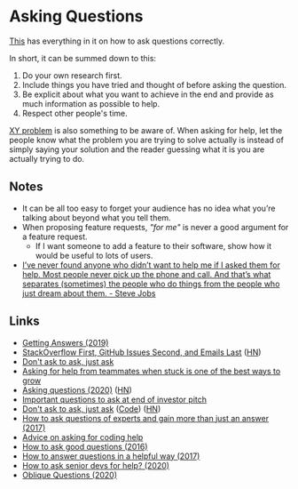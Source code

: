 # Asking Questions

[This](http://www.catb.org/esr/faqs/smart-questions.html) has everything in it on how to ask questions correctly.

In short, it can be summed down to this:

1. Do your own research first.
2. Include things you have tried and thought of before asking the question.
3. Be explicit about what you want to achieve in the end and provide as much information as possible to help.
4. Respect other people's time.

[XY problem](http://xyproblem.info) is also something to be aware of. When asking for help, let the people know what the problem you are trying to solve actually is instead of simply saying your solution and the reader guessing what it is you are actually trying to do.

## Notes

- It can be all too easy to forget your audience has no idea what you’re talking about beyond what you tell them.
- When proposing feature requests, _"for me"_ is never a good argument for a feature request.
  - If I want someone to add a feature to their software, show how it would be useful to lots of users.
- [I’ve never found anyone who didn’t want to help me if I asked them for help. Most people never pick up the phone and call. And that’s what separates (sometimes) the people who do things from the people who just dream about them. - Steve Jobs](https://twitter.com/JonErlichman/status/1241872938695098368)

## Links

- [Getting Answers (2019)](https://www.mikeash.com/getting_answers.html)
- [StackOverflow First, GitHub Issues Second, and Emails Last](https://yihui.name/en/2017/08/so-gh-email/) ([HN](https://news.ycombinator.com/item?id=18939281))
- [Don't ask to ask, just ask](https://sol.gfxile.net/dontask.html)
- [Asking for help from teammates when stuck is one of the best ways to grow](https://twitter.com/GergelyOrosz/status/1236606480763232257)
- [Asking questions (2020)](https://www.aaronkharris.com/asking-questions) ([HN](https://news.ycombinator.com/item?id=22729028))
- [Important questions to ask at end of investor pitch](https://twitter.com/bscholl/status/1296986031380545537)
- [Don't ask to ask, just ask](https://dontasktoask.com/) ([Code](https://github.com/maunium/dontasktoask.com)) ([HN](https://news.ycombinator.com/item?id=24259156))
- [How to ask questions of experts and gain more than just an answer (2017)](https://josh.works/better-questions)
- [Advice on asking for coding help](https://twitter.com/cassiecodes/status/1303770566793592834)
- [How to ask good questions (2016)](https://jvns.ca/blog/good-questions/)
- [How to answer questions in a helpful way (2017)](https://jvns.ca/blog/answer-questions-well/)
- [How to ask senior devs for help? (2020)](https://dev.to/sloan/how-to-ask-senior-devs-for-help-17ji)
- [Oblique Questions (2020)](http://neugierig.org/software/blog/2020/04/oblique-questions.html)
